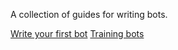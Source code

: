 A collection of guides for writing bots.

[Write your first bot](simple.html)
[Training bots](custom_battles.html)
